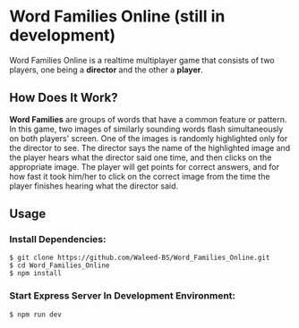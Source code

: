 # Word Families Online (still in development) 

Word Families Online is a realtime multiplayer game that consists of two players, one being a **director** and the other a **player**.

## How Does It Work?

**Word Families** are groups of words that have a common feature or pattern. In this game, two images of similarly sounding words flash simultaneously on both players' screen. One of the images is randomly highlighted only for the director to see. The director says the name of the highlighted image and the player hears what the director said one time, and then clicks on the appropriate image. The player will get points for correct answers, and for how fast it took him/her to click on the correct image from the time the player finishes hearing what the director said.

## Usage 

### Install Dependencies: 

```
$ git clone https://github.com/Waleed-BS/Word_Families_Online.git
$ cd Word_Families_Online
$ npm install
```

### Start Express Server In Development Environment: 
```
$ npm run dev

```
